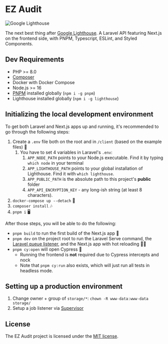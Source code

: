 # EZ Audit

![Google Lighthouse](https://developers.google.com/web/tools/lighthouse/images/lighthouse-logo.svg)

The next best thing after [Google Lighthouse](https://developers.google.com/web/tools/lighthouse). A Laravel API featuring Next.js on the frontend side, with PNPM, Typescript, ESLint, and Styled Components.

## Dev Requirements

* PHP >= 8.0
* [Composer](https://getcomposer.org/)
* Docker with Docker Compose
* Node.js >= 16
* [PNPM](https://pnpm.io/) installed globally (`npm i -g pnpm`)
* Lighthouse installed globally (`npm i -g lighthouse`)

## Initializing the local development environment

To get both Laravel and Next.js apps up and running, it's recommended to go through the following steps:

1. Create a `.env` file both on the root and in `/client` (based on the example files) 📝
   1. You have to set 4 variables in Laravel's `.env`:
      1. `APP_NODE_PATH` points to your Node.js executable. Find it by typing `which node` in your terminal
      2. `APP_LIGHTHOUSE_PATH` points to your global installation of Lighthouse. Find it with `which lighthouse`.
      3. `APP_PUBLIC_PATH` is the absolute path to this project's **public** folder
      4. `APP_API_ENCRYPTION_KEY` - any long-ish string (at least 8 characters).
2. `docker-compose up --detach` 🎣
3. `composer install` 🎶
4. `pnpm i` 🖥

After those steps, you will be able to do the following:

* `pnpm build` to run the first build of the Next.js app 🥇
* `pnpm dev` on the project root to run the Laravel Serve command, the [Laravel queue listener](https://laravel.com/docs/8.x/queues), and the Next.js app with hot reloading 👂🏼
* `pnpm cy:open` will open Cypress 🧪
  * Running the frontend is **not** required due to Cypress intercepts and nock
  * Note that `pnpm cy:run` also exists, which will just run all tests in headless mode.

## Setting up a production environment

1. Change owner + group of `storage/*`: `chown -R www-data:www-data storage/`
2. Setup a job listener via [Supervisor](https://dev.to/techparida/how-to-set-up-laravel-queues-on-production-4one)

## License

The EZ Audit project is licensed under the [MIT license](https://opensource.org/licenses/MIT).
